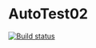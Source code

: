 # AutoTest02
[![Build status](https://ci.appveyor.com/api/projects/status/cpi265xdsuah32pm?svg=true)](https://ci.appveyor.com/project/MarinaZhukova807/autotest02)

